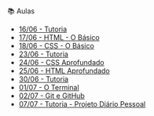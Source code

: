 📚 Aulas
- [16/06 - Tutoria]()
- [17/06 - HTML - O Básico]()
- [18/06 - CSS - O Básico]()
- [23/06 - Tutoria]()
- [24/06 - CSS Aprofundado]()
- [25/06 - HTML Aprofundado]()
- [30/06 - Tutoria]()
- [01/07 - O Terminal]()
- [02/07 - Git e GitHub]()
- [07/07 - Tutoria -  Projeto Diário Pessoal](/programa-desenvolve/modulo-1/atividade-1/README.md)